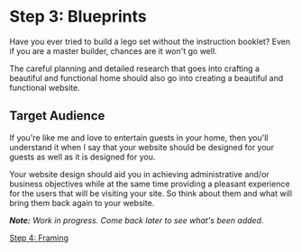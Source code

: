# Step 3: Blueprints

Have you ever tried to build a lego set without the instruction booklet? Even if you are a master builder, chances are it won't go well.

The careful planning and detailed research that goes into crafting a beautiful and functional home should also go into creating a beautiful and functional website.

## Target Audience
If you're like me and love to entertain guests in your home, then you'll understand it when I say that your website should be designed for your guests as well as it is designed for you.

Your website design should aid you in achieving administrative and/or business objectives while at the same time providing a pleasant experience for the users that will be visiting your site. So think about them and what will bring them back again to your website.

_**Note:** Work in progress. Come back later to see what's been added._

[Step 4: Framing](../html/)  
